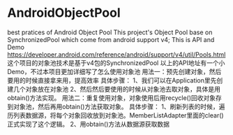 # AndroidObjectPool
best pratices of Android Object Pool
This project's Object Pool base on SynchronizedPool which come from android support v4; This is API and Demo https://developer.android.com/reference/android/support/v4/util/Pools.html 这个项目的对象池技术是基于v4包的SynchronizedPool 以上的API地址有一个小Demo，不过本项目更加详细写了怎么使用对象池 
用法一：预先创建对象，然后要用的时候直接拿来用，提高效率
具体步骤： 
1、我们可以在Application里先创建几个对象放在对象池 
2、然后然后要使用的时候从对象池去取对象，具体是用obtain()方法实现。
用法二：重复使用对象，对象使用后用recycle()回收对象存到对象池，然后再用obtain()方法获取对象。
具体步骤：
1、刷新列表的时候，遍历列表数据源，将每个对象回收放到对象池。MemberListAdapter里面的clear()正式实现了这个逻辑。
2、用obtain()方法从数据源获取数据
